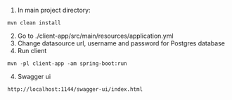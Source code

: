 1. In main project directory:
```
mvn clean install
```
2. Go to ./client-app/src/main/resources/application.yml
3. Change datasource url, username and password for Postgres database
4. Run client
```
mvn -pl client-app -am spring-boot:run
```
4. Swagger ui
```
http://localhost:1144/swagger-ui/index.html
```